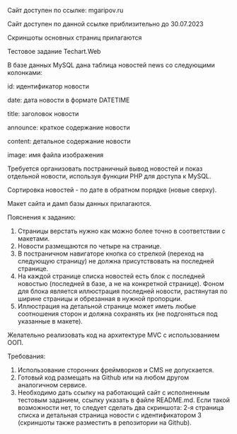 Сайт доступен по ссылке: mgaripov.ru

Сайт доступен по данной ссылке приблизительно до 30.07.2023

Скриншоты основных страниц прилагаются

Тестовое задание Techart.Web

В базе данных MySQL дана таблица новостей news со следующими колонками:

   id: идентификатор новости

   date: дата новости в формате DATETIME

   title: заголовок новости

   announce: краткое содержание новости

   content: детальное содержание новости

   image: имя файла изображения

Требуется организовать постраничный вывод новостей и показ отдельной новости, используя функции PHP для доступа к MySQL.

Сортировка новостей - по дате в обратном порядке (новые сверху).

Макет сайта и дамп базы данных прилагаются.

Пояснения к заданию:
1) Страницы верстать нужно как можно более точно в соответствии с макетами.
2) Новости размещаются по четыре на странице.
3) В постраничном навигаторе кнопка со стрелкой (переход на следующую страницу) не должна присутствовать на последней странице.
4) На каждой странице списка новостей есть блок с последней новостью (последней в базе, а не на конкретной странице). 
   Фоном для блока является иллюстрация последней новости, растянутая по ширине страницы и обрезанная в нужной пропорции.
5) Иллюстрация на детальной странице может иметь любые соотношения сторон и должна сохранять их (не подгоняться под указанные в макете).

Желательно реализовать код на архитектуре MVC с использованием ООП.

Требования:
1) Использование сторонних фреймворков и CMS не допускается.
2) Готовый код размещать на Github или на любом другом аналогичном сервисе.
3) Необходимо дать ссылку на работающий сайт с исполненным тестовым заданием, ссылку указать в файле README.md. 
   Если такой возможности нет, то следует сделать два скриншота: 2-я страница списка и детальная страница новости с идентификатором 3 (скриншоты также разместить в репозитории на Github).
